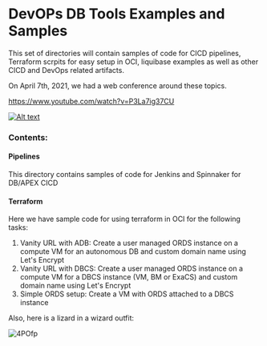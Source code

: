 # DevOPs DB Tools Examples and Samples

This set of directories will contain samples of code for CICD pipelines, Terraform scrpits for easy setup in OCI, liquibase examples as well as other CICD and DevOps related artifacts.

On April 7th, 2021, we had a web conference around these topics.

https://www.youtube.com/watch?v=P3La7ig37CU

[![Alt text](https://img.youtube.com/vi/P3La7ig37CU/0.jpg)](https://www.youtube.com/watch?v=P3La7ig37CU)

### Contents:

#### Pipelines
This directory contains samples of code for Jenkins and Spinnaker for DB/APEX CICD

#### Terraform
Here we have sample code for using terraform in OCI for the following tasks:
 1. Vanity URL with ADB: Create a user managed ORDS instance on a compute VM for an autonomous DB and custom domain name using Let's Encrypt
 2. Vanity URL with DBCS: Create a user managed ORDS instance on a compute VM for a DBCS instance (VM, BM or ExaCS) and custom domain name using Let's Encrypt
 3. Simple ORDS setup: Create a VM with ORDS attached to a DBCS instance


Also, here is a lizard in a wizard outfit:

![4POfp](https://user-images.githubusercontent.com/69256666/114067567-ab08c000-9838-11eb-92d0-629615ff0b0d.jpg)

